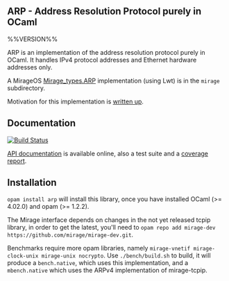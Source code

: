 ## ARP - Address Resolution Protocol purely in OCaml

%%VERSION%%

ARP is an implementation of the address resolution protocol purely in OCaml.  It
handles IPv4 protocol addresses and Ethernet hardware addresses only.

A MirageOS
[Mirage_types.ARP](https://github.com/mirage/mirage/blob/v2.9.0/types/Mirage_types.mli#L471)
implementation (using Lwt) is in the `mirage` subdirectory.

Motivation for this implementation is [written up](https://hannes.nqsb.io/Posts/ARP).

## Documentation

[![Build Status](https://travis-ci.org/hannesm/arp.svg?branch=master)](https://travis-ci.org/hannesm/arp)

[API documentation](https://hannesm.github.io/arp/doc/) is available online,
also a test suite and a [coverage
report](https://hannesm.github.io/arp/coverage/).

## Installation

`opam install arp` will install this library, once you have installed OCaml (>=
4.02.0) and opam (>= 1.2.2).

The Mirage interface depends on changes in the not yet released tcpip library,
in order to get the latest, you'll need to `opam repo add mirage-dev
https://github.com/mirage/mirage-dev.git`.

Benchmarks require more opam libraries, namely `mirage-vnetif mirage-clock-unix
mirage-unix nocrypto`.  Use `./bench/build.sh` to build, it will produce a
`bench.native`, which uses this implementation, and a `mbench.native` which uses
the ARPv4 implementation of mirage-tcpip.
